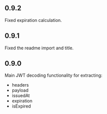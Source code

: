 ## 0.9.2

Fixed expiration calculation.

## 0.9.1

Fixed the readme import and title.

## 0.9.0

Main JWT decoding functionality for extracting:

- headers
- payload
- issuedAt
- expiration
- isExpired
